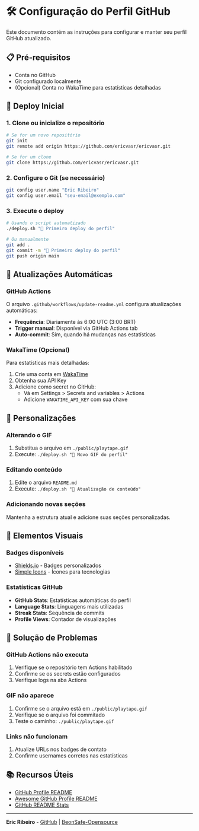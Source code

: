 # 🛠️ Configuração do Perfil GitHub

Este documento contém as instruções para configurar e manter seu perfil GitHub atualizado.

## 📋 Pré-requisitos

- Conta no GitHub
- Git configurado localmente
- (Opcional) Conta no WakaTime para estatísticas detalhadas

## 🚀 Deploy Inicial

### 1. Clone ou inicialize o repositório

```bash
# Se for um novo repositório
git init
git remote add origin https://github.com/ericvasr/ericvasr.git

# Se for um clone
git clone https://github.com/ericvasr/ericvasr.git
```

### 2. Configure o Git (se necessário)

```bash
git config user.name "Eric Ribeiro"
git config user.email "seu-email@exemplo.com"
```

### 3. Execute o deploy

```bash
# Usando o script automatizado
./deploy.sh "🎉 Primeiro deploy do perfil"

# Ou manualmente
git add .
git commit -m "🎉 Primeiro deploy do perfil"
git push origin main
```

## 🔄 Atualizações Automáticas

### GitHub Actions

O arquivo `.github/workflows/update-readme.yml` configura atualizações automáticas:

- **Frequência**: Diariamente às 6:00 UTC (3:00 BRT)
- **Trigger manual**: Disponível via GitHub Actions tab
- **Auto-commit**: Sim, quando há mudanças nas estatísticas

### WakaTime (Opcional)

Para estatísticas mais detalhadas:

1. Crie uma conta em [WakaTime](https://wakatime.com)
2. Obtenha sua API Key
3. Adicione como secret no GitHub:
   - Vá em Settings > Secrets and variables > Actions
   - Adicione `WAKATIME_API_KEY` com sua chave

## 📝 Personalizações

### Alterando o GIF

1. Substitua o arquivo em `./public/playtape.gif`
2. Execute: `./deploy.sh "🎨 Novo GIF do perfil"`

### Editando conteúdo

1. Edite o arquivo `README.md`
2. Execute: `./deploy.sh "📝 Atualização de conteúdo"`

### Adicionando novas seções

Mantenha a estrutura atual e adicione suas seções personalizadas.

## 🎨 Elementos Visuais

### Badges disponíveis

- [Shields.io](https://shields.io) - Badges personalizados
- [Simple Icons](https://simpleicons.org) - Ícones para tecnologias

### Estatísticas GitHub

- **GitHub Stats**: Estatísticas automáticas do perfil
- **Language Stats**: Linguagens mais utilizadas
- **Streak Stats**: Sequência de commits
- **Profile Views**: Contador de visualizações

## 🔧 Solução de Problemas

### GitHub Actions não executa

1. Verifique se o repositório tem Actions habilitado
2. Confirme se os secrets estão configurados
3. Verifique logs na aba Actions

### GIF não aparece

1. Confirme se o arquivo está em `./public/playtape.gif`
2. Verifique se o arquivo foi commitado
3. Teste o caminho: `./public/playtape.gif`

### Links não funcionam

1. Atualize URLs nos badges de contato
2. Confirme usernames corretos nas estatísticas

## 📚 Recursos Úteis

- [GitHub Profile README](https://docs.github.com/en/account-and-profile/setting-up-and-managing-your-github-profile/customizing-your-profile/managing-your-profile-readme)
- [Awesome GitHub Profile README](https://github.com/abhisheknaiidu/awesome-github-profile-readme)
- [GitHub README Stats](https://github.com/anuraghazra/github-readme-stats)

---

**Eric Ribeiro** - [GitHub](https://github.com/ericvasr) | [BeonSafe-Opensource](https://github.com/BeonSafe-Opensource)
